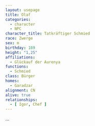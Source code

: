 ```yaml
---
layout: usepage
title: Olaf
categories:
  - character
  - NPC
character_title: Tatkräftiger Schmied
race: Zwerge
sex: m
birthday: 189
height: "1,25"
affiliations:
  - Glückauf der Aurenya
functions:
  - Schmied
class: Bürger
homes:
  - Garadzar
alignment: CN
alive: true
relationships:
  - [ Igor, Chef ]
---
```


...